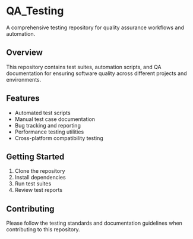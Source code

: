# QA_Testing

A comprehensive testing repository for quality assurance workflows and automation.

## Overview


This repository contains test suites, automation scripts, and QA documentation for ensuring software quality across different projects and environments.

## Features


- Automated test scripts
- Manual test case documentation
- Bug tracking and reporting
- Performance testing utilities
- Cross-platform compatibility testing

## Getting Started

1. Clone the repository
2. Install dependencies
3. Run test suites
4. Review test reports

## Contributing

Please follow the testing standards and documentation guidelines when contributing to this repository.